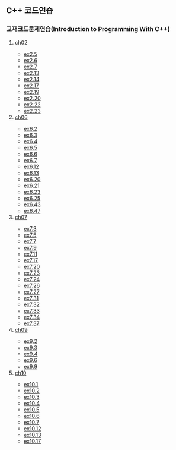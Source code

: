 ## C++ 코드연습
### 교재코드문제연습(Introduction to Programming With C++)

<ol>
    <li>ch02</li>
      <ul>
        <li><a href="">ex2.5</li>
        <li>ex2.6</li>
        <li>ex2.7</li>
        <li>ex2.13</li>
        <li>ex2.14</li>
        <li>ex2.17</li>
        <li>ex2.19</li>
        <li>ex2.20</li>
        <li>ex2.22</li>
        <li>ex2.23</li>
      </ul>
    <li>ch06</li>
      <ul>
        <li>ex6.2</li>
        <li>ex6.3</li>        
        <li>ex6.4</li>
        <li>ex6.5</li>
        <li>ex6.6</li>
        <li>ex6.7</li>
        <li>ex6.12</li>
        <li>ex6.13</li>
        <li>ex6.20</li>
        <li>ex6.21</li>
        <li>ex6.23</li>
        <li>ex6.25</li>
        <li>ex6.43</li>
        <li>ex6.47</li>
      </ul>
    <li>ch07</li>
      <ul>
        <li>ex7.3</li>
        <li>ex7.5</li>
        <li>ex7.7</li>
        <li>ex7.9</li>
        <li>ex7.11</li>
        <li>ex7.17</li>
        <li>ex7.20</li>
        <li>ex7.23</li>
        <li>ex7.24</li>
        <li>ex7.26</li>
        <li>ex7.27</li>
        <li>ex7.31</li>
        <li>ex7.32</li>
        <li>ex7.33</li>
        <li>ex7.34</li>
        <li>ex7.37</li>
      </ul>
    <li>ch09</li>
      <ul>
        <li>ex9.2</li>
        <li>ex9.3</li>
        <li>ex9.4</li>
        <li>ex9.6</li>
        <li>ex9.9</li>
      </ul>
    <li>ch10</li>
      <ul>
        <li>ex10.1</li>
        <li>ex10.2</li>
        <li>ex10.3</li>
        <li>ex10.4</li>
        <li>ex10.5</li>
        <li>ex10.6</li>
        <li>ex10.7</li>        
        <li>ex10.12</li>
        <li>ex10.13</li>
        <li>ex10.17</li>
      </ul>
</ol>
      
</details>
